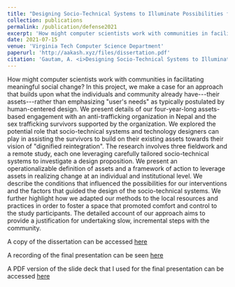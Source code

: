 ```yaml
---
title: "Designing Socio-Technical Systems to Illuminate Possibilities for a Vulnerable Population"
collection: publications
permalink: /publication/defense2021
excerpt: 'How might computer scientists work with communities in facilitating meaningful social change?. [Link to the recorded presentation.](https://youtu.be/gV0-JqEYosU)'
date: 2021-07-15
venue: 'Virginia Tech Computer Science Department'
paperurl: 'http://aakash.xyz/files/dissertation.pdf'
citation: 'Gautam, A. <i>Designing Socio-Technical Systems to Illuminate Possibilities for a Vulnerable Population</i>. Doctoral dissertation, Virginia Tech.'
---
```

How might computer scientists work with communities in facilitating meaningful social change? In this project, we make a case for an approach that builds upon what the individuals and community already have---their assets---rather than emphasizing "user's needs" as typically postulated by human-centered design. We present details of our four-year-long assets-based engagement with an anti-trafficking organization in Nepal and the sex trafficking survivors supported by the organization. We explored the potential role that socio-technical systems and technology designers can play in assisting the survivors to build on their existing assets towards their vision of "dignified reintegration".   The research involves three fieldwork and a remote study, each one leveraging carefully tailored socio-technical systems to investigate a design proposition. We present an operationalizable definition of assets and a framework of action to leverage assets in realizing change at an individual and institutional level. We describe the conditions that influenced the possibilities for our interventions and the factors that guided the design of the socio-technical systems. We further highlight how we adapted our methods to the local resources and practices in order to foster a space that promoted comfort and control to the study participants. The detailed account of our approach aims to provide a justification for undertaking slow, incremental steps with the community. 

A copy of the dissertation can be accessed [here](http://aakash.xyz/files/dissertation.pdf)

A recording of the final presentation can be seen [here](https://youtu.be/gV0-JqEYosU)

A PDF version of the slide deck that I used for the final presentation can be accessed [here](http://aakash.xyz/files/defense2021.pdf)
